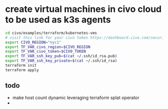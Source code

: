 # create virtual machines in civo cloud to be used as k3s agents

```sh
cd civo/examples/terraform/kubernetes-vms
# visit this link for your civo token https://dashboard.civo.com/security
export CIVO_REGION="nyc1"
export TF_VAR_civo_region=$CIVO_REGION
export TF_VAR_civo_token=$CIVO_TOKEN
export TF_VAR_ssh_key_pub=$(cat ~/.ssh/id_rsa.pub)
export TF_VAR_ssh_key_private=$(cat ~/.ssh/id_rsa)
terraform init
terraform apply
```

## todo 
- make host count dynamic leveraging terraform splat operator
- 